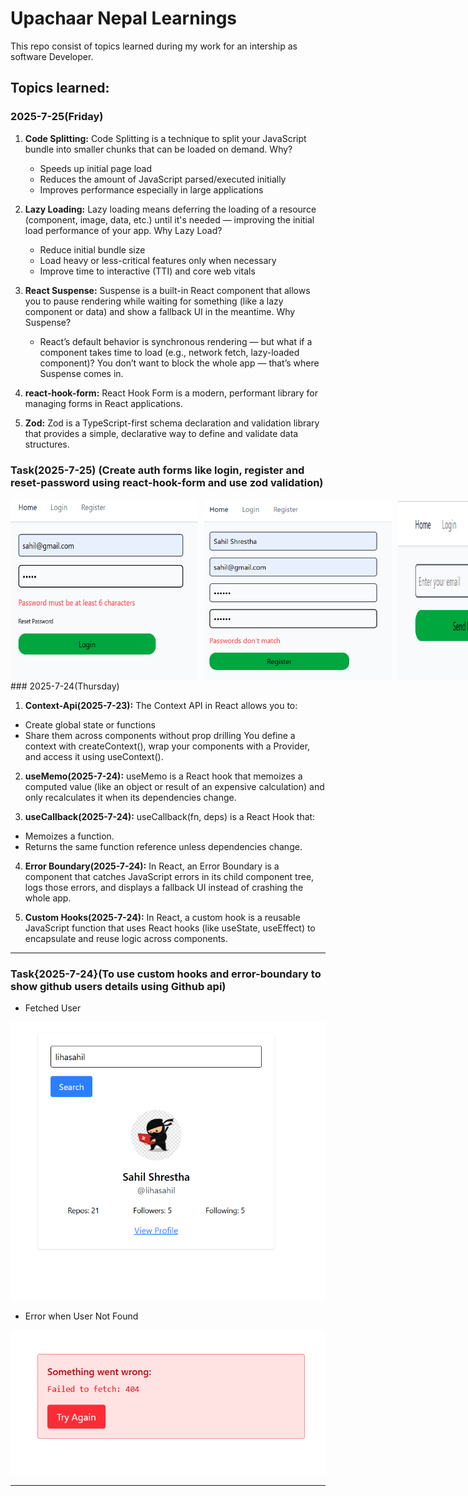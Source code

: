 # Upachaar Nepal Learnings

This repo consist of topics learned during my work for an intership as software Developer.

## Topics learned:

### 2025-7-25(Friday)

1. **Code Splitting:**
   Code Splitting is a technique to split your JavaScript bundle into smaller chunks that can be loaded on demand.
   Why?

   - Speeds up initial page load
   - Reduces the amount of JavaScript parsed/executed initially
   - Improves performance especially in large applications

2. **Lazy Loading:**
   Lazy loading means deferring the loading of a resource (component, image, data, etc.) until it's needed — improving the initial load performance of your app.
   Why Lazy Load?

   - Reduce initial bundle size
   - Load heavy or less-critical features only when necessary
   - Improve time to interactive (TTI) and core web vitals

3. **React Suspense:**
   Suspense is a built-in React component that allows you to pause rendering while waiting for something (like a lazy component or data) and show a fallback UI in the meantime.
   Why Suspense?

   - React’s default behavior is synchronous rendering — but what if a component takes time to load (e.g., network fetch, lazy-loaded component)? You don’t want to block the whole app — that’s where Suspense comes in.

4. **react-hook-form:**
   React Hook Form is a modern, performant library for managing forms in React applications.

5. **Zod:**
   Zod is a TypeScript-first schema declaration and validation library that provides a simple, declarative way to define and validate data structures.

### Task(2025-7-25) (Create auth forms like login, register and reset-password using react-hook-form and use zod validation)

<div style="display: flex; gap: 10px;">
  <img src="./public/login.png" alt="Login Form" width="300" />
  <img src="./public/register.png" alt="Register Form" width="300" />
  <img src="./public/reset.png" alt="Reset Password Form" width="300" />
</div>
### 2025-7-24(Thursday)

1. **Context-Api(2025-7-23):** The Context API in React allows you to:

- Create global state or functions
- Share them across components without prop drilling
  You define a context with createContext(), wrap your components with a Provider, and access it using useContext().

2. **useMemo(2025-7-24):** useMemo is a React hook that memoizes a computed value (like an object or result of an expensive calculation) and only recalculates it when its dependencies change.

3. **useCallback(2025-7-24):** useCallback(fn, deps) is a React Hook that:

- Memoizes a function.
- Returns the same function reference unless dependencies change.

4. **Error Boundary(2025-7-24):** In React, an Error Boundary is a component that catches JavaScript errors in its child component tree, logs those errors, and displays a fallback UI instead of crashing the whole app.

5. **Custom Hooks(2025-7-24):** In React, a custom hook is a reusable JavaScript function that uses React hooks (like useState, useEffect) to encapsulate and reuse logic across components.

---

### Task{2025-7-24}(To use custom hooks and error-boundary to show github users details using Github api)

- Fetched User

![UserFetch](./public/demo.png)

- Error when User Not Found

![Error](./public/demo1.png)

---

